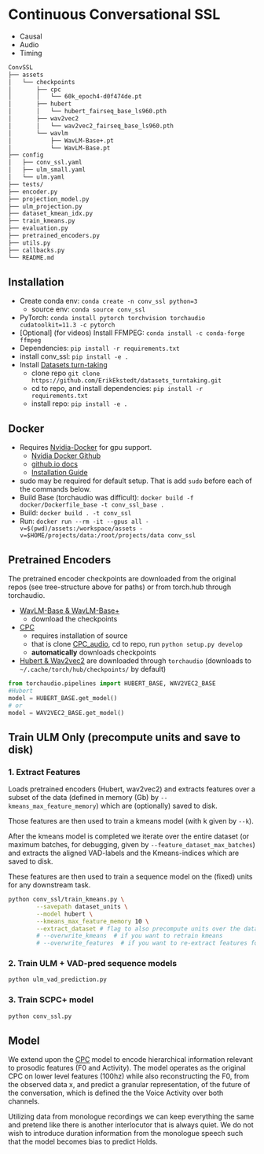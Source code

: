 # Continuous Conversational SSL

* Causal
* Audio
* Timing


```bash
ConvSSL
├── assets
│   └── checkpoints
│       ├── cpc
│       │   └── 60k_epoch4-d0f474de.pt
│       ├── hubert
│       │   └── hubert_fairseq_base_ls960.pth
│       ├── wav2vec2
│       │   └── wav2vec2_fairseq_base_ls960.pth
│       └── wavlm
│           ├── WavLM-Base+.pt
│           └── WavLM-Base.pt
├── config
│   ├── conv_ssl.yaml
│   ├── ulm_small.yaml
│   └── ulm.yaml
├── tests/
├── encoder.py
├── projection_model.py
├── ulm_projection.py
├── dataset_kmean_idx.py
├── train_kmeans.py
├── evaluation.py
├── pretrained_encoders.py
├── utils.py
├── callbacks.py
└── README.md
```


## Installation

* Create conda env: `conda create -n conv_ssl python=3`
  - source env: `conda source conv_ssl`
* PyTorch: `conda install pytorch torchvision torchaudio cudatoolkit=11.3 -c pytorch`
* [Optional] (for videos) Install FFMPEG: `conda install -c conda-forge ffmpeg`
* Dependencies: `pip install -r requirements.txt`
* install conv_ssl: `pip install -e .`
* Install [Datasets turn-taking](https://github.com/ErikEkstedt/datasets_turntaking)
    - clone repo `git clone https://github.com/ErikEkstedt/datasets_turntaking.git`
    - cd to repo, and install dependencies: `pip install -r requirements.txt`
    - install repo: `pip install -e .`

## Docker

* Requires [Nvidia-Docker]() for gpu support.
  * [Nvidia Docker Github](https://github.com/NVIDIA/nvidia-docker)
  * [github.io docs](https://nvidia.github.io/nvidia-docker/)
  * [Installation Guide](https://docs.nvidia.com/datacenter/cloud-native/container-toolkit/install-guide.html#docker)
* sudo may be required for default setup. That is add `sudo` before each of the commands below.
* Build Base (torchaudio was difficult): `docker build -f docker/Dockerfile_base -t conv_ssl_base .`
* Build: `docker build . -t conv_ssl`
* Run: `docker run --rm -it --gpus all -v=$(pwd)/assets:/workspace/assets -v=$HOME/projects/data:/root/projects/data conv_ssl`

## Pretrained Encoders

The pretrained encoder checkpoints are downloaded from the original repos (see tree-structure above for paths)
or from torch.hub through torchaudio.

* [WavLM-Base & WavLM-Base+](https://github.com/microsoft/unilm/tree/master/wavlm)
  - download the checkpoints
* [CPC](https://github.com/facebookresearch/CPC_audio)
  - requires installation of source
  - that is clone [CPC_audio](https://github.com/facebookresearch/CPC_audio), cd to repo, run `python setup.py develop`
  - **automatically** downloads checkpoints
* [Hubert & Wav2vec2](https://pytorch.org/audio/stable/models.html#wav2vec2-0-hubert) are downloaded through `torchaudio` (downloads to `~/.cache/torch/hub/checkpoints/` by default)

```python
from torchaudio.pipelines import HUBERT_BASE, WAV2VEC2_BASE
#Hubert
model = HUBERT_BASE.get_model()
# or
model = WAV2VEC2_BASE.get_model()
```


## Train ULM Only (precompute units and save to disk)

### 1. Extract Features

Loads pretrained encoders (Hubert, wav2vec2) and extracts features over a subset of the
data (defined in memory (Gb) by `--kmeans_max_feature_memory`) which are (optionally) saved to disk.

Those features are then used to train a kmeans model (with k given by `--k`).

After the kmeans model is completed we iterate over the entire dataset (or
maximum batches, for debugging, given by `--feature_dataset_max_batches`) and
extracts the aligned VAD-labels and the Kmeans-indices which are saved to disk.

These features are then used to train a sequence model on the (fixed) units for any downstream task.


```bash
python conv_ssl/train_kmeans.py \
        --savepath dataset_units \
        --model hubert \
        --kmeans_max_feature_memory 10 \
        --extract_dataset # flag to also precompute units over the datasets
        # --overwrite_kmeans  # if you want to retrain kmeans
        # --overwrite_features  # if you want to re-extract features for kmeans
```


### 2. Train ULM + VAD-pred sequence models


```bash
python ulm_vad_prediction.py
```


### 3. Train SCPC+ model

```bash
python conv_ssl.py
```


## Model

We extend upon the [CPC]() model to encode hierarchical information relevant to
prosodic features (F0 and Activity). The model operates as the original CPC on
lower level features (100hz) while also reconstructing the F0, from the
observed data x, and predict a granular representation, of the future of the
conversation, which is defined the the Voice Activity over both channels.

Utilizing data from monologue recordings we can keep everything the same and
pretend like there is another interlocutor that is always quiet. We do not wish
to introduce duration information from the monologue speech such that the model
becomes bias to predict Holds.
